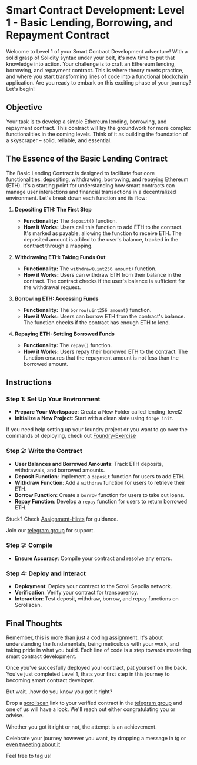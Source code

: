 # Smart Contract Development: Level 1 - Basic Lending, Borrowing, and Repayment Contract

Welcome to Level 1 of your Smart Contract Development adventure! With a solid grasp of Solidity syntax under your belt, it's now time to put that knowledge into action. Your challenge is to craft an Ethereum lending, borrowing, and repayment contract. This is where theory meets practice, and where you start transforming lines of code into a functional blockchain application. Are you ready to embark on this exciting phase of your journey? Let's begin!

## Objective

Your task is to develop a simple Ethereum lending, borrowing, and repayment contract. This contract will lay the groundwork for more complex functionalities in the coming levels. Think of it as building the foundation of a skyscraper – solid, reliable, and essential.

## The Essence of the Basic Lending Contract

The Basic Lending Contract is designed to facilitate four core functionalities: depositing, withdrawing, borrowing, and repaying Ethereum (ETH). It's a starting point for understanding how smart contracts can manage user interactions and financial transactions in a decentralized environment. Let's break down each function and its flow:

1. **Depositing ETH: The First Step**
   - **Functionality:** The `deposit()` function.
   - **How it Works:** Users call this function to add ETH to the contract. It's marked as payable, allowing the function to receive ETH. The deposited amount is added to the user's balance, tracked in the contract through a mapping.

2. **Withdrawing ETH: Taking Funds Out**
   - **Functionality:** The `withdraw(uint256 amount)` function.
   - **How it Works:** Users can withdraw ETH from their balance in the contract. The contract checks if the user's balance is sufficient for the withdrawal request.

3. **Borrowing ETH: Accessing Funds**
   - **Functionality:** The `borrow(uint256 amount)` function.
   - **How it Works:** Users can borrow ETH from the contract's balance. The function checks if the contract has enough ETH to lend.

4. **Repaying ETH: Settling Borrowed Funds**
   - **Functionality:** The `repay()` function.
   - **How it Works:** Users repay their borrowed ETH to the contract. The function ensures that the repayment amount is not less than the borrowed amount.

## Instructions

### Step 1: Set Up Your Environment
- **Prepare Your Workspace**: Create a New Folder called lending_level2
- **Initialize a New Project**: Start with a clean slate using `forge init`.

If you need help setting up your foundry project or you want to go over the commands of deploying, check out [Foundry-Exercise](../Final-Assignment/Foundry-Exercise.md)

### Step 2: Write the Contract
- **User Balances and Borrowed Amounts**: Track ETH deposits, withdrawals, and borrowed amounts.
- **Deposit Function**: Implement a `deposit` function for users to add ETH.
- **Withdraw Function**: Add a `withdraw` function for users to retrieve their ETH.
- **Borrow Function**: Create a `borrow` function for users to take out loans.
- **Repay Function**: Develop a `repay` function for users to return borrowed ETH.

Stuck? Check [Assignment-Hints](../Assignment-Hints/) for guidance.

Join our [telegram group](https://t.me/+vRIl8Wkm0B0zOTQx) for support.

### Step 3: Compile
- **Ensure Accuracy**: Compile your contract and resolve any errors.

### Step 4: Deploy and Interact
- **Deployment**: Deploy your contract to the Scroll Sepolia network.
- **Verification**: Verify your contract for transparency.
- **Interaction**: Test deposit, withdraw, borrow, and repay functions on Scrollscan.

## Final Thoughts

Remember, this is more than just a coding assignment. It's about understanding the fundamentals, being meticulous with your work, and taking pride in what you build. Each line of code is a step towards mastering smart contract development.

Once you've succesfully deployed your contract, pat yourself on the back. You've just completed Level 1, thats your first step in this journey to becoming smart contract developer.

But wait...how do you know you got it right?

Drop a [scrollscan](https://scrollscan.com/) link to your verified contract in the [telegram group](https://t.me/+vRIl8Wkm0B0zOTQx) and one of us will have a look. We'll reach out either congratulating you or advise.

Whether you got it right or not, the attempt is an achievement. 

Celebrate your journey however you want, by dropping a message in tg or [even tweeting about it](https://twitter.com/intent/tweet?text=I%Cleared%Level%1%Of%The%Level%Up%Challenge!)

Feel free to tag us!
